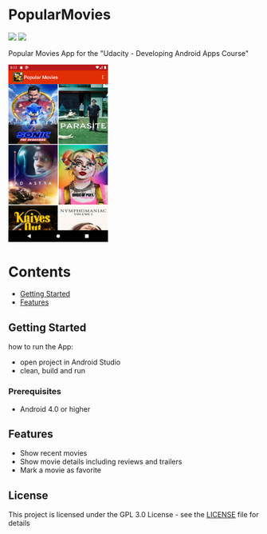 # PopularMovies
![](https://forthebadge.com/images/badges/built-for-android.svg)
![](https://forthebadge.com/images/badges/made-with-java.svg)

Popular Movies App for the "Udacity - Developing Android Apps Course"

[<img src="https://github.com/atefhares/PopularMovies/blob/master/device-2020-02-24-200355.png" width="200"/>](https://github.com/atefhares/PopularMovies/blob/master/device-2020-02-24-200355.png)

# Contents

- [Getting Started](#getting-started)
- [Features](#features)

## Getting Started

how to run the App:

- open project in Android Studio
- clean, build and run


### Prerequisites

- Android 4.0 or higher


## Features

- Show recent movies
- Show movie details including reviews and trailers
- Mark a movie as favorite 


## License

This project is licensed under the GPL 3.0 License - see the [LICENSE](LICENSE) file for details
